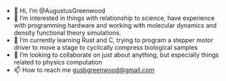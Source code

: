 - 👋 Hi, I’m @AugustusGreenwood
- 👀 I’m interested in things with relationship to science, have experience with programming hardware and working with molecular dynamics and density functional theory simulations.
- 🌱 I’m currently learning Rust and C, trying to program a stepper motor driver to move a stage to cyclically compress biological samples
- 💞️ I’m looking to collaborate on just about anything, but especially things related to physics computation
- 📫 How to reach me gusbgreenwood@gmail.com
